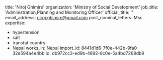 title: 'Niroj Ghimire'
organization: 'Ministry of Social Development'
job_title: 'Administration,Planning and Monitoring Officer'
official_title: ''
email_address: niroj.ghimire@gmail.com
post_nominal_letters: Msc
expertise:
  - hypertension
  - salt
  - transfat
country:
  - Nepal
works_in: Nepal
import_id: 8441d1d6-7f0e-442b-9fa0-32e594a4e4bb
id: db972cc3-ed9b-4892-8c0e-5a4bd7268db9
